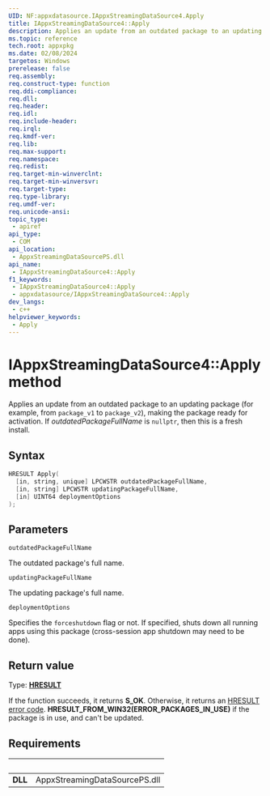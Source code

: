 ```yaml
---
UID: NF:appxdatasource.IAppxStreamingDataSource4.Apply
title: IAppxStreamingDataSource4::Apply
description: Applies an update from an outdated package to an updating package.
ms.topic: reference
tech.root: appxpkg
ms.date: 02/08/2024
targetos: Windows
prerelease: false
req.assembly: 
req.construct-type: function
req.ddi-compliance: 
req.dll: 
req.header: 
req.idl: 
req.include-header: 
req.irql: 
req.kmdf-ver: 
req.lib: 
req.max-support: 
req.namespace: 
req.redist: 
req.target-min-winverclnt: 
req.target-min-winversvr: 
req.target-type: 
req.type-library: 
req.umdf-ver: 
req.unicode-ansi: 
topic_type:
 - apiref
api_type:
 - COM
api_location:
 - AppxStreamingDataSourcePS.dll
api_name:
 - IAppxStreamingDataSource4::Apply
f1_keywords:
 - IAppxStreamingDataSource4::Apply
 - appxdatasource/IAppxStreamingDataSource4::Apply
dev_langs:
 - c++
helpviewer_keywords:
 - Apply
---
```


# IAppxStreamingDataSource4::Apply method

Applies an update from an outdated package to an updating package (for example, from `package_v1` to `package_v2`), making the package ready for activation. If *outdatedPackageFullName* is `nullptr`, then this is a fresh install.

## Syntax

```cpp
HRESULT Apply(
  [in, string, unique] LPCWSTR outdatedPackageFullName,
  [in, string] LPCWSTR updatingPackageFullName,
  [in] UINT64 deploymentOptions
);
```

## Parameters

`outdatedPackageFullName`

The outdated package's full name.

`updatingPackageFullName`

The updating package's full name.

`deploymentOptions`

Specifies the `forceshutdown` flag or not. If specified, shuts down all running apps using this package (cross-session app shutdown may need to be done).

## Return value

Type: **[HRESULT](/windows/win32/com/structure-of-com-error-codes)**

If the function succeeds, it returns **S_OK**. Otherwise, it returns an [HRESULT](/windows/win32/com/structure-of-com-error-codes) [error code](/windows/desktop/com/com-error-codes-10). **HRESULT_FROM_WIN32(ERROR_PACKAGES_IN_USE)** if the package is in use, and can't be updated.

## Requirements

| &nbsp; | &nbsp; |
| ---- |:---- |
| **DLL** | AppxStreamingDataSourcePS.dll |
